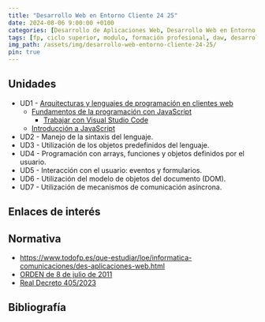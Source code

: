 ```yaml
---
title: "Desarrollo Web en Entorno Cliente 24 25"
date: 2024-08-06 9:00:00 +0100
categories: [Desarrollo de Aplicaciones Web, Desarrollo Web en Entorno Cliente]
tags: [fp, ciclo superior, modulo, formación profesional, daw, desarrollo de aplicaciones web, desarrollo web en entorno cliente, dwec]
img_path: /assets/img/desarrollo-web-entorno-cliente-24-25/
pin: true
---
```


## Unidades

- UD1 - [Arquitecturas y lenguajes de programación en clientes web](/posts/arquitecturas-lenguajes-programacion-cliente-web/)
  - [Fundamentos de la programación con JavaScript](/posts/fundamentos-programación-javascript)
    - [Trabajar con Visual Studio Code](/posts/trabajar-visual-studio-code)
  - [Introducción a JavaScript](/posts/introduccion-javascript)
- UD2 - Manejo de la sintaxis del lenguaje.
- UD3 - Utilización de los objetos predefinidos del lenguaje.
- UD4 - Programación con arrays, funciones y objetos definidos por el usuario.
- UD5 - Interacción con el usuario: eventos y formularios.
- UD6 - Utilización del modelo de objetos del documento (DOM).
- UD7 - Utilización de mecanismos de comunicación asíncrona.

## Enlaces de interés



## Normativa

- <https://www.todofp.es/que-estudiar/loe/informatica-comunicaciones/des-aplicaciones-web.html>
- [ORDEN de 8 de julio de 2011](https://www.boa.aragon.es/cgi-bin/EBOA/BRSCGI?CMD=VEROBJ&MLKOB=612154820202#:~:text=miento%20de%20instalaciones%20de%20infraestructuras%20comunes%20de%20telecomunicaciones,%20a)
- [Real Decreto 405/2023](https://www.boe.es/diario_boe/txt.php?id=BOE-A-2023-13221#:~:text=Este%20real%20decreto%20se%20dicta%20al%20amparo%20de%20las%20competencias)

## Bibliografía

